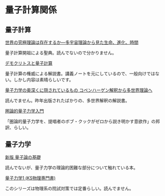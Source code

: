 # 量子計算関係

## 量子計算

[世界の究極理論は存在するか―多宇宙理論から見た生命、進化、時間](https://www.amazon.co.jp/%E4%B8%96%E7%95%8C%E3%81%AE%E7%A9%B6%E6%A5%B5%E7%90%86%E8%AB%96%E3%81%AF%E5%AD%98%E5%9C%A8%E3%81%99%E3%82%8B%E3%81%8B%E2%80%95%E5%A4%9A%E5%AE%87%E5%AE%99%E7%90%86%E8%AB%96%E3%81%8B%E3%82%89%E8%A6%8B%E3%81%9F%E7%94%9F%E5%91%BD%E3%80%81%E9%80%B2%E5%8C%96%E3%80%81%E6%99%82%E9%96%93-%E3%83%87%E3%82%A4%E3%83%B4%E3%82%A3%E3%83%83%E3%83%89-%E3%83%89%E3%82%A4%E3%83%83%E3%83%81%E3%83%A5/dp/4022574097)

量子計算開祖による聖典。読んでないので分かりません。

[デモクリトスと量子計算](https://www.amazon.co.jp/%E3%83%87%E3%83%A2%E3%82%AF%E3%83%AA%E3%83%88%E3%82%B9%E3%81%A8%E9%87%8F%E5%AD%90%E8%A8%88%E7%AE%97-%E3%82%B9%E3%82%B3%E3%83%83%E3%83%88%E3%83%BB%E3%82%A2%E3%83%BC%E3%83%AD%E3%83%B3%E3%82%BD%E3%83%B3/dp/4627872011/ref=sr_1_1?__mk_ja_JP=%E3%82%AB%E3%82%BF%E3%82%AB%E3%83%8A&dchild=1&keywords=%E3%83%87%E3%83%A2%E3%82%AF%E3%83%AA%E3%83%88%E3%82%B9%E3%81%A8%E9%87%8F%E5%AD%90%E8%A8%88%E7%AE%97&qid=1601437918&s=books&sr=1-1)

量子計算の権威による解説書。講義ノートを元にしているので、一般向けではない。しかし内容は素晴らしいです。

[量子力学の奥深くに隠されているもの コペンハーゲン解釈から多世界理論へ](https://www.amazon.co.jp/%E9%87%8F%E5%AD%90%E5%8A%9B%E5%AD%A6%E3%81%AE%E5%A5%A5%E6%B7%B1%E3%81%8F%E3%81%AB%E9%9A%A0%E3%81%95%E3%82%8C%E3%81%A6%E3%81%84%E3%82%8B%E3%82%82%E3%81%AE-%E3%82%B3%E3%83%9A%E3%83%B3%E3%83%8F%E3%83%BC%E3%82%B2%E3%83%B3%E8%A7%A3%E9%87%88%E3%81%8B%E3%82%89%E5%A4%9A%E4%B8%96%E7%95%8C%E7%90%86%E8%AB%96%E3%81%B8-Sean-Carroll/dp/4791773160)

読んでません。昨年出版されたばかりの、多世界解釈の解説書。

[圏論的量子力学入門](https://www.amazon.co.jp/%E5%9C%8F%E8%AB%96%E7%9A%84%E9%87%8F%E5%AD%90%E5%8A%9B%E5%AD%A6%E5%85%A5%E9%96%80-%E3%83%9C%E3%83%96%E3%83%BB%E3%82%AF%E3%83%83%E3%82%AF/dp/4627170114)

「圏論的量子力学を、提唱者のボブ・クックがゼロから説き明かす意欲作」の邦訳、らしい。

## 量子力学

[新版 量子論の基礎](https://www.amazon.co.jp/%E9%87%8F%E5%AD%90%E8%AB%96%E3%81%AE%E5%9F%BA%E7%A4%8E%E2%80%95%E3%81%9D%E3%81%AE%E6%9C%AC%E8%B3%AA%E3%81%AE%E3%82%84%E3%81%95%E3%81%97%E3%81%84%E7%90%86%E8%A7%A3%E3%81%AE%E3%81%9F%E3%82%81%E3%81%AB-%E6%96%B0%E7%89%A9%E7%90%86%E5%AD%A6%E3%83%A9%E3%82%A4%E3%83%96%E3%83%A9%E3%83%AA-%E6%B8%85%E6%B0%B4-%E6%98%8E/dp/4781910629)

読んでないが、量子力学の理論的困難な部分について触れている本。

[量子力学1 (KS物理専門書)](https://www.amazon.co.jp/%E9%87%8F%E5%AD%90%E5%8A%9B%E5%AD%A61-KS%E7%89%A9%E7%90%86%E5%B0%82%E9%96%80%E6%9B%B8-%E7%8C%AA%E6%9C%A8-%E6%85%B6%E6%B2%BB/dp/406153209X)

このシリーズは物理系の院試対策では定番らしい。読んでません。

